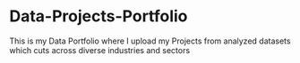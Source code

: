 # Data-Projects-Portfolio
This is my Data Portfolio where I upload my Projects from analyzed datasets which cuts across diverse industries and sectors
